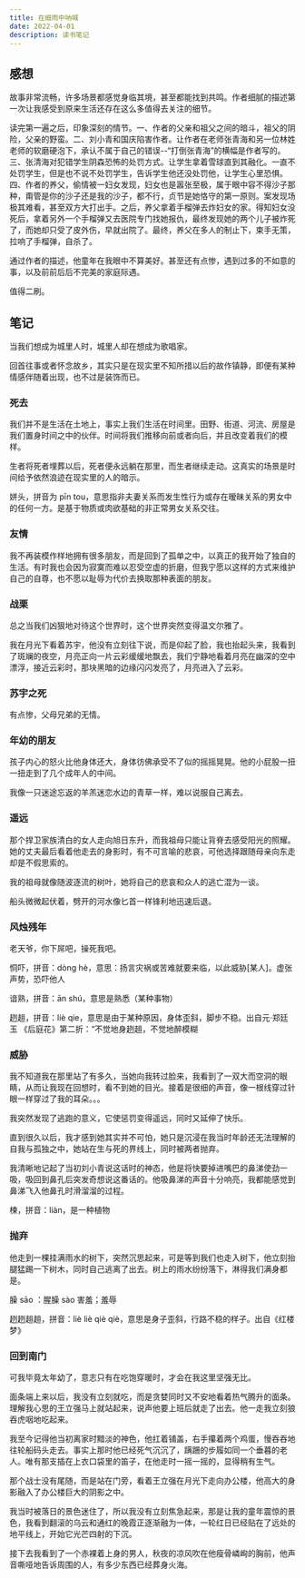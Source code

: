 ```yaml
---
title: 在细雨中呐喊
date: 2022-04-01
description: 读书笔记
---
```

## 感想

故事非常流畅，许多场景都感觉身临其境，甚至都能找到共鸣。作者细腻的描述第一次让我感受到原来生活还存在这么多值得去关注的细节。

读完第一遍之后，印象深刻的情节。一、作者的父亲和祖父之间的暗斗，祖父的阴险，父亲的野蛮。二、刘小青和国庆陷害作者。让作者在老师张青海和另一位林姓老师的软磨硬泡下，承认不属于自己的错误--“打倒张青海”的横幅是作者写的。三、张清海对犯错学生阴森恐怖的处罚方式。让学生拿着雪球直到其融化。一直不处罚学生，但是也不说不处罚学生，告诉学生他还没处罚他，让学生心里恐惧。四、作者的养父，偷情被一妇女发现，妇女也是嚣张至极，属于眼中容不得沙子那种，甭管是你的沙子还是我的沙子，都不行，贞节是她恪守的第一原则。案发现场极其难看，甚至双方大打出手。之后，养父拿着手榴弹去炸妇女的家。得知妇女没死后，拿着另外一个手榴弹又去医院专门找她报仇，最终发现她的两个儿子被炸死了，而她却只受了皮外伤，早就出院了。最终，养父在多人的制止下，束手无策，拉响了手榴弹，自杀了。

通过作者的描述，他童年在我眼中不算美好。甚至还有点惨，遇到过多的不如意的事，以及前前后后不完美的家庭际遇。

值得二刷。

## 笔记

当我们想成为城里人时，城里人却在想成为歌唱家。

回首往事或者怀念故乡，其实只是在现实里不知所措以后的故作镇静，即便有某种情感伴随着出现，也不过是装饰而已。

### 死去

我们并不是生活在土地上，事实上我们生活在时间里。田野、街道、河流、房屋是我们置身时间之中的伙伴。时间将我们推移向前或者向后，并且改变着我们的模样。

生者将死者埋葬以后，死者便永远躺在那里，而生者继续走动。这真实的场景是时间给予依然浪迹在现实里的人的暗示。

姘头，拼音为 pīn tou，意思指非夫妻关系而发生性行为或存在暧昧关系的男女中的任何一方。是基于物质或肉欲基础的非正常男女关系交往。

### 友情

我不再装模作样地拥有很多朋友，而是回到了孤单之中，以真正的我开始了独自的生活。有时我也会因为寂寞而难以忍受空虚的折磨，但我宁愿以这样的方式来维护自己的自尊，也不愿以耻辱为代价去换取那种表面的朋友。

### 战栗

总之当我们凶狠地对待这个世界时，这个世界突然变得温文尔雅了。

我在月光下看着苏宇，他没有立刻往下说，而是仰起了脸，我也抬起头来，我看到了斑斓的夜空，月亮正向一片云彩缓缓地飘去，我们宁静地看着月亮在幽深的空中漂浮，接近云彩时，那块黑暗的边缘闪闪发亮了，月亮进入了云彩。

### 苏宇之死

有点惨，父母兄弟的无情。

### 年幼的朋友

孩子内心的怒火比他身体还大，身体彷佛承受不了似的摇摇晃晃。他的小屁股一扭一扭走到了几个成年人的中间。

我像一只迷途忘返的羊羔迷恋水边的青草一样，难以说服自己离去。

### 遥远

那个捍卫家族清白的女人走向旭日东升，而我祖母只能让背脊去感受阳光的照耀。她的丈夫最后看着他走去的身影时，有不可言喻的悲哀，可他选择跟随母亲向东走却是不假思索的。

我的祖母就像随波逐流的树叶，她将自己的悲哀和众人的逃亡混为一谈。

船头微微起伏着，劈开的河水像匕首一样锋利地迅速后退。

### 风烛残年

老天爷，你下屌吧，操死我吧。

恫吓，拼音：dòng hè，意思：扬言灾祸或苦难就要来临，以此威胁[某人]。虚张声势，恐吓他人

谙熟，拼音：ān shú，意思是熟悉（某种事物）

趔趄，拼音：liè qie，意思是由于某种原因，身体歪斜，脚步不稳。出自元·郑廷玉 《后庭花》第二折：“不觉地身趔趄，不觉地醉模糊

### 威胁

我不知道我在那里站了有多久，当她向我转过脸来，我看到了一双大而空洞的眼睛，从而让我现在回想时，看不到她的目光。接着是很细的声音，像一根线穿过针眼一样穿过了我的耳朵。。。

我突然发现了逃跑的意义，它使惩罚变得遥远，同时又延伸了快乐。

直到很久以后，我才感到她其实并不可怕，她只是沉浸在我当时年龄还无法理解的自我与孤独之中，她站在生与死的界线上，同时被两者抛弃。

我清晰地记起了当初刘小青说这话时的神态，他是将快要掉进嘴巴的鼻涕使劲一吸，吸回到鼻孔后突发奇想说这番话的。他吸鼻涕的声音十分响亮，我都能感觉到鼻涕飞入他鼻孔时滑溜溜的过程。

楝，拼音：liàn，是一种植物

### 抛弃

他走到一棵挂满雨水的树下，突然沉思起来，可是等到我们也走入树下，他立刻抬腿猛踢一下树木，同时自己逃离了出去。树上的雨水纷纷落下，淋得我们满身都是。

臊 sāo ：腥臊 sào 害羞；羞辱

趔趔趄趄，拼音：liè liè qiè qiè，意思是身子歪斜，行路不稳的样子。出自《红楼梦》

### 回到南门

可我毕竟太年幼了，意志只有在吃饱穿暖时，才会在我这里坚强无比。

面条端上来以后，我没有立刻就吃，而是贪婪同时又不安地看着热气腾升的面条。理解我心思的王立强马上就站起来，说声他要上班后就走了出去。他一走我立刻狼吞虎咽地吃起来。

我至今记得他当初离家时黯淡的神色，他扛着铺盖，右手攥着两个鸡蛋，慢吞吞地往轮船码头走去。事实上那时他已经死气沉沉了，蹒跚的步履如同一个垂暮的老人。唯有那支插在上衣口袋里的笛子，在他走时一摇一摇的，显得稍有生气。

那个战士没有尾随，而是站在门旁，看着王立强在月光下走向办公楼，他高大的身影融入了办公楼巨大的阴影之中。

我当时被落日的景色迷住了，所以我没有立刻焦急起来，那是让我的童年震惊的景色，我看到翻滚的乌云和通红的晚霞正逐渐融为一体，一轮红日已经贴在了远处的地平线上，开始它光芒四射的下沉。

接下去我看到了一个赤裸着上身的男人，秋夜的凉风吹在他瘦骨嶙峋的胸前，他声音嘶哑地告诉周围的人，有多少东西已经葬身火海。
